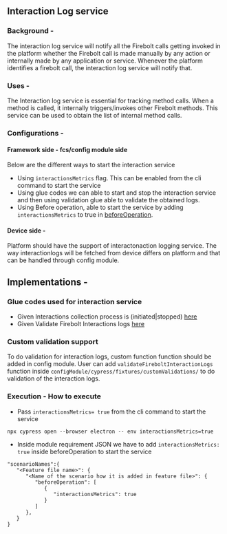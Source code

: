 ## Interaction Log service
### Background -
The interaction log service will notify all the Firebolt calls getting invoked in the platform whether the Firebolt call is made manually by any action or internally made by any application or service. Whenever the platform identifies a firebolt call, the interaction log service will notify that.
### Uses -
The Interaction log service is essential for tracking method calls. When a method is called, it internally triggers/invokes other Firebolt methods. This service can be used to obtain the list of internal method calls.
### Configurations -
#### Framework side - fcs/config module side
Below are the different ways to start the interaction service
* Using `interactionsMetrics` flag. This can be enabled from the cli command to start the service
* Using glue codes we can able to start and stop the interaction service and then using validation glue able to validate the obtained logs.
* Using Before operation, able to start the service by adding `interactionsMetrics` to true in [beforeOperation](#before-operation). 

#### Device side -
Platform should have the support of interactonaction logging service. The way interactionlogs will be fetched from device differs on platform and that can be handled through config module.
## Implementations -
### Glue codes used for interaction service
* Given Interactions collection process is (initiated|stopped)  [here](/cypress/support/step_definitions/validations.md#interactions-collection-process-is-initiatedstopped)
* Given Validate Firebolt Interactions logs [here](/cypress/support/step_definitions/validations.md#validate-firebolt-interactions-logs)
 
### Custom validation support
To do validation for interaction logs, custom function function should be added in config module.
User can add `validateFireboltInteractionLogs` function inside `configModule/cypress/fixtures/customValidations/` to do validation of the interaction logs.
 
### Execution - How to execute
* Pass `interactionsMetrics= true` from the cli command to start the service
```
npx cypress open --browser electron -- env interactionsMetrics=true
```
* Inside module requirement JSON we have to add `interactionsMetrics: true` inside beforeOperation to start the service
```
"scenarioNames":{
   "<Feature file name>": {
      "<Name of the scenario how it is added in feature file>": {
         "beforeOperation": [
            {
               "interactionsMetrics": true
            }
         ]
      },
   }
}
```